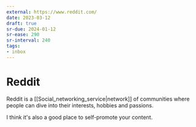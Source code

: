 ```yaml
---
external: https://www.reddit.com/
date: 2023-03-12
draft: true
sr-due: 2024-01-12
sr-ease: 290
sr-interval: 240
tags:
- inbox
---
```


# Reddit

Reddit is a [[Social_networking_service|network]] of communities where people
can dive into their interests, hobbies and passions.

I think it's also a good place to self-promote your content.
